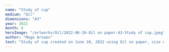```yaml
---
name: "Study of cup"
medium: "Oil"
dimensions: "A3"
year: 2022
month: 6
heroImage: "/artworks/Oil/2022-06-10-Oil on paper-A3-Study of cup.jpeg"
author: "Mago Arsaev"
text: "Study of cup created on June 10, 2022 using Oil on paper, size A3."
---
```

